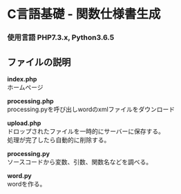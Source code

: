# C言語基礎 - 関数仕様書生成

### 使用言語 PHP7.3.x, Python3.6.5

## ファイルの説明

**index.php**  
ホームページ  

**processing.php**  
processing.pyを呼び出しwordのxmlファイルをダウンロード  

**upload.php**  
ドロップされたファイルを一時的にサーバーに保存する。  
処理が完了したら自動的に削除する。  

**processing.py**  
ソースコードから変数、引数、関数名などを調べる。  

**word.py**  
wordを作る。